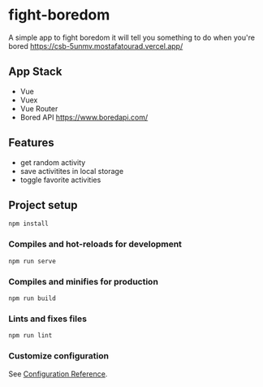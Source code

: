 # fight-boredom
A simple app to fight boredom 
it will tell you something to do when you're bored 
https://csb-5unmv.mostafatourad.vercel.app/
## App Stack 
  + Vue
  + Vuex 
  + Vue Router
  + Bored API https://www.boredapi.com/
## Features 
  + get random activity 
  + save activitites in local storage 
  + toggle favorite activities 
## Project setup
```
npm install
```

### Compiles and hot-reloads for development
```
npm run serve
```

### Compiles and minifies for production
```
npm run build
```

### Lints and fixes files
```
npm run lint
```

### Customize configuration
See [Configuration Reference](https://cli.vuejs.org/config/).
